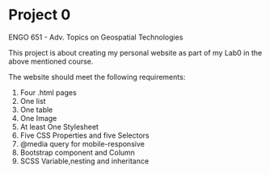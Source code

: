 # Project 0

ENGO 651 - Adv. Topics on Geospatial Technologies

This project is about creating my personal website as part of my Lab0 in the above mentioned course.

The website should meet the following requirements:

1. Four .html pages
2. One list
3. One table
4. One Image
5. At least One Stylesheet
6. Five CSS Properties and five Selectors
7. @media query for mobile-responsive
8. Bootstrap component and Column
9. SCSS Variable,nesting and inheritance



